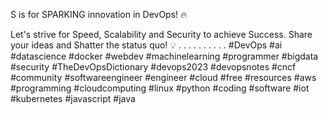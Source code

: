 S is for SPARKING innovation in DevOps! 🔥

Let's strive for Speed, Scalability and Security to achieve Success. Share your ideas and Shatter the status quo! 💡
.
.
.
.
.
.
.
.
.
.
#DevOps #ai #datascience #docker #webdev #machinelearning #programmer #bigdata #security #TheDevOpsDictionary #devops2023 #devopsnotes #cncf  #community #softwareengineer #engineer #cloud #free #resources #aws #programming #cloudcomputing #linux #python #coding #software #iot #kubernetes #javascript #java
